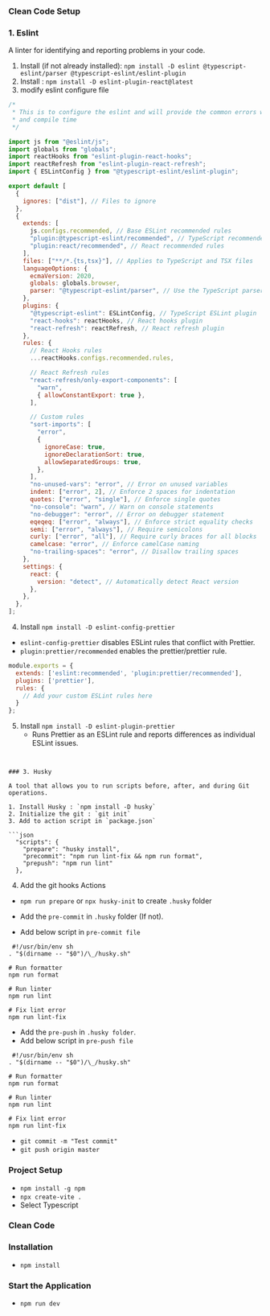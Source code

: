 ### Clean Code Setup

### 1. Eslint

A linter for identifying and reporting problems in your code.

1. Install (if not already installed): `npm install -D eslint @typescript-eslint/parser @typescript-eslint/eslint-plugin`
2. Install : `npm install -D eslint-plugin-react@latest`
3. modify eslint configure file

```cjs .eslintrc.cjs
/*
 * This is to configure the eslint and will provide the common errors while writing the code
 * and compile time
 */

import js from "@eslint/js";
import globals from "globals";
import reactHooks from "eslint-plugin-react-hooks";
import reactRefresh from "eslint-plugin-react-refresh";
import { ESLintConfig } from "@typescript-eslint/eslint-plugin";

export default [
  {
    ignores: ["dist"], // Files to ignore
  },
  {
    extends: [
      js.configs.recommended, // Base ESLint recommended rules
      "plugin:@typescript-eslint/recommended", // TypeScript recommended rules
      "plugin:react/recommended", // React recommended rules
    ],
    files: ["**/*.{ts,tsx}"], // Applies to TypeScript and TSX files
    languageOptions: {
      ecmaVersion: 2020,
      globals: globals.browser,
      parser: "@typescript-eslint/parser", // Use the TypeScript parser
    },
    plugins: {
      "@typescript-eslint": ESLintConfig, // TypeScript ESLint plugin
      "react-hooks": reactHooks, // React hooks plugin
      "react-refresh": reactRefresh, // React refresh plugin
    },
    rules: {
      // React Hooks rules
      ...reactHooks.configs.recommended.rules,

      // React Refresh rules
      "react-refresh/only-export-components": [
        "warn",
        { allowConstantExport: true },
      ],

      // Custom rules
      "sort-imports": [
        "error",
        {
          ignoreCase: true,
          ignoreDeclarationSort: true,
          allowSeparatedGroups: true,
        },
      ],
      "no-unused-vars": "error", // Error on unused variables
      indent: ["error", 2], // Enforce 2 spaces for indentation
      quotes: ["error", "single"], // Enforce single quotes
      "no-console": "warn", // Warn on console statements
      "no-debugger": "error", // Error on debugger statement
      eqeqeq: ["error", "always"], // Enforce strict equality checks
      semi: ["error", "always"], // Require semicolons
      curly: ["error", "all"], // Require curly braces for all blocks
      camelcase: "error", // Enforce camelCase naming
      "no-trailing-spaces": "error", // Disallow trailing spaces
    },
    settings: {
      react: {
        version: "detect", // Automatically detect React version
      },
    },
  },
];
```

4.  Install `npm install -D eslint-config-prettier`

- `eslint-config-prettier` disables ESLint rules that conflict with Prettier.
- `plugin:prettier/recommended` enables the prettier/prettier rule.

```eslintrc.config.js
module.exports = {
  extends: ['eslint:recommended', 'plugin:prettier/recommended'],
  plugins: ['prettier'],
  rules: {
    // Add your custom ESLint rules here
  }
};
```

5. Install `npm install -D eslint-plugin-prettier`
   - Runs Prettier as an ESLint rule and reports differences as individual ESLint issues.

````


### 3. Husky

A tool that allows you to run scripts before, after, and during Git operations.

1. Install Husky : `npm install -D husky`
2. Initialize the git : `git init`
3. Add to action script in `package.json`

```json
  "scripts": {
    "prepare": "husky install",
    "precommit": "npm run lint-fix && npm run format",
    "prepush": "npm run lint"
  },
````

4.  Add the git hooks Actions

- `npm run prepare` or `npx husky-init` to create `.husky` folder

- Add the `pre-commit` in `.husky` folder (If not).
- Add below script in `pre-commit file`

```
 #!/usr/bin/env sh
. "$(dirname -- "$0")/\_/husky.sh"

# Run formatter
npm run format

# Run linter
npm run lint

# Fix lint error
npm run lint-fix

```

- Add the `pre-push` in `.husky folder`.
- Add below script in `pre-push file`

```
 #!/usr/bin/env sh
. "$(dirname -- "$0")/\_/husky.sh"

# Run formatter
npm run format

# Run linter
npm run lint

# Fix lint error
npm run lint-fix

```

- `git commit -m "Test commit"`
- `git push origin master`

### Project Setup

- `npm install -g npm`
- `npx create-vite .`
- Select Typescript

### Clean Code

### Installation

- `npm install`

### Start the Application

- `npm run dev`
